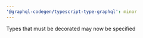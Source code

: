 ```yaml
---
'@graphql-codegen/typescript-type-graphql': minor
---
```


Types that must be decorated may now be specified
